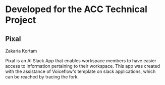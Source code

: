  # Developed for the ACC Technical Project
 ## Pixal
 Zakaria Kortam

Pixal is an AI Slack App that enables workspace members to have easier access to 
information pertaining to their workspace. This app was created with the assistance of 
Voiceflow's template on slack applications, which can be reached by tracing the fork.
